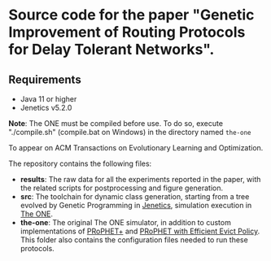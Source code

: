 # Source code for the paper "Genetic Improvement of Routing Protocols for Delay Tolerant Networks".

## Requirements
- Java 11 or higher
- Jenetics v5.2.0

**Note**: The ONE must be compiled before use. To do so, execute "./compile.sh" (compile.bat on Windows) in the directory named `the-one`

To appear on ACM Transactions on Evolutionary Learning and Optimization.

The repository contains the following files:

- **results**: The raw data for all the experiments reported in the paper, with the related scripts for postprocessing and figure generation.
- **src**: The toolchain for dynamic class generation, starting from a tree evolved by Genetic Programming in [Jenetics](https://jenetics.io), simulation execution in [The ONE](http://akeranen.github.io/the-one/).
- **the-one**: The original The ONE simulator, in addition to custom implementations of [PRoPHET+](https://ieeexplore.ieee.org/document/5474683?reload=true&arnumber=5474683) and [PRoPHET with Efficient Evict Policy](https://link.springer.com/article/10.1007/s41870-019-00359-x). This folder also contains the configuration files needed to run these protocols. 
